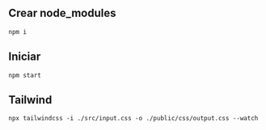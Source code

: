 ## Crear node_modules
```
npm i
```
## Iniciar 
```
npm start
```
## Tailwind
```
npx tailwindcss -i ./src/input.css -o ./public/css/output.css --watch
```
